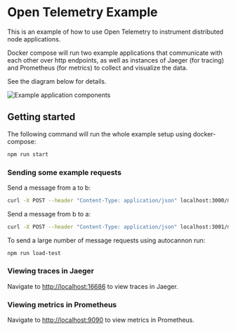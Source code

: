 # Open Telemetry Example

This is an example of how to use Open Telemetry to instrument distributed node applications.

Docker compose will run two example applications that communicate with each other over http endpoints, as well as instances of Jaeger (for tracing) and Prometheus (for metrics) to collect and visualize the data.

See the diagram below for details.

![Example application components](https://github.com/atheius/otel-node-example/raw/HEAD/open-telemetry-node-example.png 'Example application components')

## Getting started

The following command will run the whole example setup using docker-compose:

```sh
npm run start
```

### Sending some example requests

Send a message from a to b:

```sh
curl -X POST --header "Content-Type: application/json" localhost:3000/message/send/b -d '{"message": "Hello from a!"}'
```

Send a message from b to a:

```sh
curl -X POST --header "Content-Type: application/json" localhost:3001/message/send/a -d '{"message": "Hello from b!"}'
```

To send a large number of message requests using autocannon run:

```sh
npm run load-test
```

### Viewing traces in Jaeger

Navigate to [http://localhost:16686](http://localhost:16686) to view traces in Jaeger.

### Viewing metrics in Prometheus

Navigate to [http://localhost:9090](http://localhost:9090) to view metrics in Prometheus.
